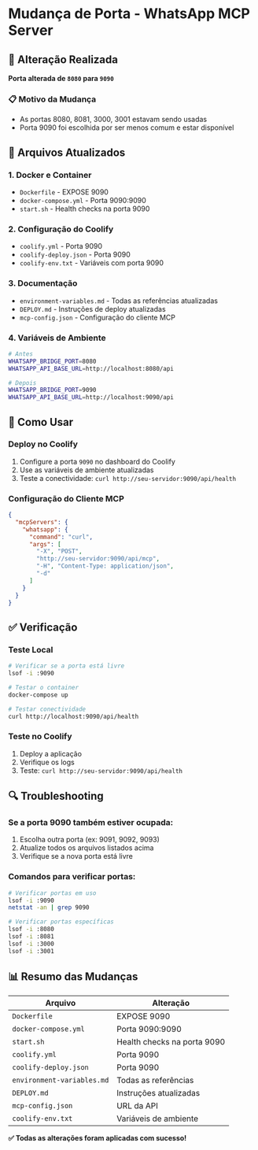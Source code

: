 # Mudança de Porta - WhatsApp MCP Server

## 🔄 **Alteração Realizada**

**Porta alterada de `8080` para `9090`**

### 📋 **Motivo da Mudança**
- As portas 8080, 8081, 3000, 3001 estavam sendo usadas
- Porta 9090 foi escolhida por ser menos comum e estar disponível

## 📝 **Arquivos Atualizados**

### 1. **Docker e Container**
- `Dockerfile` - EXPOSE 9090
- `docker-compose.yml` - Porta 9090:9090
- `start.sh` - Health checks na porta 9090

### 2. **Configuração do Coolify**
- `coolify.yml` - Porta 9090
- `coolify-deploy.json` - Porta 9090
- `coolify-env.txt` - Variáveis com porta 9090

### 3. **Documentação**
- `environment-variables.md` - Todas as referências atualizadas
- `DEPLOY.md` - Instruções de deploy atualizadas
- `mcp-config.json` - Configuração do cliente MCP

### 4. **Variáveis de Ambiente**
```bash
# Antes
WHATSAPP_BRIDGE_PORT=8080
WHATSAPP_API_BASE_URL=http://localhost:8080/api

# Depois
WHATSAPP_BRIDGE_PORT=9090
WHATSAPP_API_BASE_URL=http://localhost:9090/api
```

## 🚀 **Como Usar**

### Deploy no Coolify
1. Configure a porta `9090` no dashboard do Coolify
2. Use as variáveis de ambiente atualizadas
3. Teste a conectividade: `curl http://seu-servidor:9090/api/health`

### Configuração do Cliente MCP
```json
{
  "mcpServers": {
    "whatsapp": {
      "command": "curl",
      "args": [
        "-X", "POST",
        "http://seu-servidor:9090/api/mcp",
        "-H", "Content-Type: application/json",
        "-d"
      ]
    }
  }
}
```

## ✅ **Verificação**

### Teste Local
```bash
# Verificar se a porta está livre
lsof -i :9090

# Testar o container
docker-compose up

# Testar conectividade
curl http://localhost:9090/api/health
```

### Teste no Coolify
1. Deploy a aplicação
2. Verifique os logs
3. Teste: `curl http://seu-servidor:9090/api/health`

## 🔍 **Troubleshooting**

### Se a porta 9090 também estiver ocupada:
1. Escolha outra porta (ex: 9091, 9092, 9093)
2. Atualize todos os arquivos listados acima
3. Verifique se a nova porta está livre

### Comandos para verificar portas:
```bash
# Verificar portas em uso
lsof -i :9090
netstat -an | grep 9090

# Verificar portas específicas
lsof -i :8080
lsof -i :8081
lsof -i :3000
lsof -i :3001
```

## 📊 **Resumo das Mudanças**

| Arquivo | Alteração |
|---------|-----------|
| `Dockerfile` | EXPOSE 9090 |
| `docker-compose.yml` | Porta 9090:9090 |
| `start.sh` | Health checks na porta 9090 |
| `coolify.yml` | Porta 9090 |
| `coolify-deploy.json` | Porta 9090 |
| `environment-variables.md` | Todas as referências |
| `DEPLOY.md` | Instruções atualizadas |
| `mcp-config.json` | URL da API |
| `coolify-env.txt` | Variáveis de ambiente |

**✅ Todas as alterações foram aplicadas com sucesso!** 